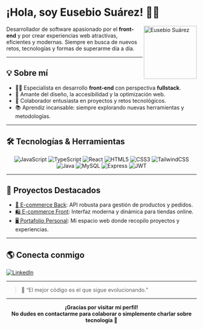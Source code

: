 # ¡Hola, soy Eusebio Suárez! 👋✨

<img align="right" src="https://avatars.githubusercontent.com/u/Eusebio_suarez-id?v=4" alt="Eusebio Suárez" width="140" />

Desarrollador de software apasionado por el **front-end** y por crear experiencias web atractivas, eficientes y modernas. Siempre en busca de nuevos retos, tecnologías y formas de superarme día a día.

---

## 💡 Sobre mí

- 👨‍💻 Especialista en desarrollo **front-end** con perspectiva **fullstack**.
- 🎨 Amante del diseño, la accesibilidad y la optimización web.
- 🤝 Colaborador entusiasta en proyectos y retos tecnológicos.
- 📚 Aprendiz incansable: siempre explorando nuevas herramientas y metodologías.

---

## 🛠️ Tecnologías & Herramientas

<div align="center">

![JavaScript](https://img.shields.io/badge/-JavaScript-F7DF1E?logo=javascript&logoColor=222)
![TypeScript](https://img.shields.io/badge/-TypeScript-3178C6?logo=typescript&logoColor=fff)
![React](https://img.shields.io/badge/-React-61DAFB?logo=react&logoColor=222)
![HTML5](https://img.shields.io/badge/-HTML5-E34F26?logo=html5&logoColor=fff)
![CSS3](https://img.shields.io/badge/-CSS3-1572B6?logo=css3&logoColor=fff)
![TailwindCSS](https://img.shields.io/badge/-Tailwind-38B2AC?logo=tailwindcss&logoColor=fff)
![Java](https://img.shields.io/badge/-Java-007396?logo=java&logoColor=fff)
![MySQL](https://img.shields.io/badge/-MySQL-4479A1?logo=mysql&logoColor=fff)
![Express](https://img.shields.io/badge/-Express-000000?logo=express&logoColor=fff)
![JWT](https://img.shields.io/badge/-JWT-000000?logo=jsonwebtokens&logoColor=fff)

</div>

---

## 🚩 Proyectos Destacados

- [🛒 E-commerce Back](https://github.com/Eusebio-suarez/e-commerce-back): API robusta para gestión de productos y pedidos.
- [🛍️ E-commerce Front](https://github.com/Eusebio-suarez/e-commerce-front): Interfaz moderna y dinámica para tiendas online.
- [🖥️ Portafolio Personal](https://github.com/Eusebio-suarez/portfolio): Mi espacio web donde recopilo proyectos y experiencias.

---

## 🌎 Conecta conmigo

[![LinkedIn](https://img.shields.io/badge/-LinkedIn-0077B5?logo=linkedin&logoColor=fff)](https://www.linkedin.com/in/eusebio-suarez-martinez-999891273/)

---

> 🚀 “El mejor código es el que sigue evolucionando.”

---

<div align="center">
  <b>¡Gracias por visitar mi perfil!<br />
  No dudes en contactarme para colaborar o simplemente charlar sobre tecnología 🎉</b>
</div>

